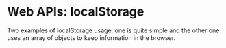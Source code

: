 # Web APIs: localStorage

Two examples of localStorage usage: one is quite simple and the other one uses an array of objects to keep information in the browser.
